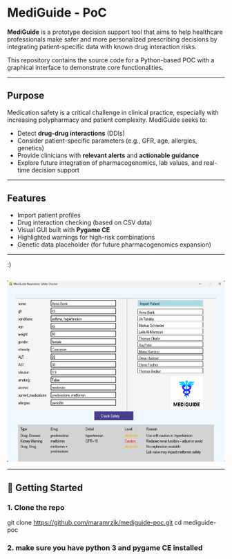 # MediGuide - PoC

**MediGuide** is a prototype decision support tool that aims to help healthcare professionals make safer and more personalized prescribing decisions by integrating patient-specific data with known drug interaction risks.

This repository contains the source code for a Python-based POC with a graphical interface to demonstrate core functionalities.

---

## Purpose

Medication safety is a critical challenge in clinical practice, especially with increasing polypharmacy and patient complexity. MediGuide seeks to:

- Detect **drug-drug interactions** (DDIs)
- Consider patient-specific parameters (e.g., GFR, age, allergies, genetics)
- Provide clinicians with **relevant alerts** and **actionable guidance**
- Explore future integration of pharmacogenomics, lab values, and real-time decision support

---

## Features

- Import patient profiles
- Drug interaction checking (based on CSV data)
- Visual GUI built with **Pygame CE**
- Highlighted warnings for high-risk combinations
- Genetic data placeholder (for future pharmacogenomics expansion)

---
:)

## 

![UI Screenshot](screenshot.png) <!-- replace with actual path to image if available -->

---

## 🏁 Getting Started

### 1. Clone the repo


git clone https://github.com/maramrzik/mediguide-poc.git
cd mediguide-poc

### 2. make sure you have python 3 and pygame CE installed
```bash
